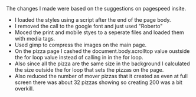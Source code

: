 The changes I made were based on the suggestions on pagespeed insite.

- I loaded the styles using a script after the end of the page body.
- I removed the call to the google font and just used "Roberto"
- Moced the print and mobile styes to a seperate files and loaded them with media tags.
- Used gimp to compress the images on the main page.
- On the pizza page I cashed the document.body.scrolltop value oustside the for loop value instead of calling in in the for loop.
- Also since all the pizza are the same size in the background I calculated the size outside the for loop that sets the pizzas on the page.
- Also reduced the number of mover pizzas that it created as even at full screen there was about 32 pizzas showing so creating 200 was a bit overkill.
